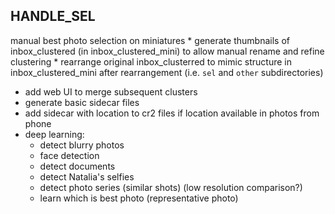 ## HANDLE_SEL
manual best photo selection on miniatures
    * generate thumbnails of inbox_clustered (in inbox_clustered_mini) to
allow manual rename and refine clustering
    * rearrange original inbox_clusterred to mimic structure in
inbox_clustered_mini after rearrangement (i.e. `sel` and `other`
subdirectories)

* add web UI to merge subsequent clusters
* generate basic sidecar files
* add sidecar with location to cr2 files if location available in photos
from phone
* deep learning:
    * detect blurry photos
    * face detection
    * detect documents
    * detect Natalia's selfies
    * detect photo series (similar shots) (low resolution comparison?)
    * learn which is best photo (representative photo)
